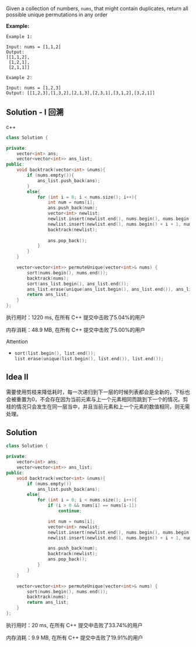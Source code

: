 Given a collection of numbers, `nums`, that might contain duplicates, return all possible unique permutations in any order



**Example:**

```
Example 1:

Input: nums = [1,1,2]
Output:
[[1,1,2],
 [1,2,1],
 [2,1,1]]
 
Example 2:

Input: nums = [1,2,3]
Output: [[1,2,3],[1,3,2],[2,1,3],[2,3,1],[3,1,2],[3,2,1]]
```

## Solution - I 回溯

c++


```c++
class Solution {

private:
    vector<int> ans;
    vector<vector<int>> ans_list;
public:
    void backtrack(vector<int> &nums){
        if (nums.empty()){
            ans_list.push_back(ans);
        }
        else{
            for (int i = 0; i < nums.size(); i++){
                int num = nums[i];
                ans.push_back(num);
                vector<int> newlist;
                newlist.insert(newlist.end(), nums.begin(), nums.begin() + i);
                newlist.insert(newlist.end(), nums.begin() + i + 1, nums.end());
                backtrack(newlist);
                
                ans.pop_back();
            }
        }
    }

    vector<vector<int>> permuteUnique(vector<int>& nums) {
        sort(nums.begin(), nums.end());
        backtrack(nums);
        sort(ans_list.begin(), ans_list.end());
        ans_list.erase(unique(ans_list.begin(), ans_list.end()), ans_list.end());
        return ans_list;
    }
};
```

执行用时：1220 ms, 在所有 C++ 提交中击败了5.04%的用户

内存消耗：48.9 MB, 在所有 C++ 提交中击败了5.00%的用户

Attention

- ```c++
  sort(list.begin(), list.end());
  list.erase(unique(list.begin(), list.end()), list.end());
  ```

## Idea II

需要使用剪枝来降低耗时，每一次递归到下一层的时候列表都会是全新的，下标也会被重置为0，不会存在因为当前元素与上一个元素相同而跳到下一个的情况。剪枝的情况只会发生在同一层当中，并且当前元素和上一个元素的数值相同，则无需处理。

## Solution

```c++
class Solution {

private:
    vector<int> ans;
    vector<vector<int>> ans_list;
public:
    void backtrack(vector<int> &nums){
        if (nums.empty())
            ans_list.push_back(ans);
        else{
            for (int i = 0; i < nums.size(); i++){
                if (i > 0 && nums[i] == nums[i-1])
                    continue;

                int num = nums[i];
                vector<int> newlist;
                newlist.insert(newlist.end(), nums.begin(), nums.begin() + i);
                newlist.insert(newlist.end(), nums.begin() + i + 1, nums.end());

                ans.push_back(num);
                backtrack(newlist);
                ans.pop_back();
            }
        }
    }

    vector<vector<int>> permuteUnique(vector<int>& nums) {
        sort(nums.begin(), nums.end());
        backtrack(nums);
        return ans_list;
    }
};
```

执行用时：20 ms, 在所有 C++ 提交中击败了33.74%的用户

内存消耗：9.9 MB, 在所有 C++ 提交中击败了19.91%的用户